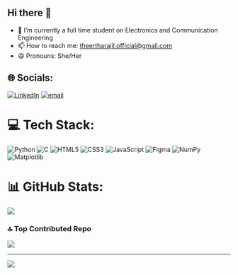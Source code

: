 ## Hi there 👋

- 🌱 I’m currently a full time student on Electronics and Communication Engineering 
- 📫 How to reach me: theertharajil.official@gmail.com
- 😄 Pronouns: She/Her

## 🌐 Socials:
[![LinkedIn](https://img.shields.io/badge/LinkedIn-%230077B5.svg?logo=linkedin&logoColor=white)](https://linkedin.com/in/www.linkedin.com/in/Theertha-R-NSS) [![email](https://img.shields.io/badge/Email-D14836?logo=gmail&logoColor=white)](mailto:theertharajil.official@gmail.com) 

# 💻 Tech Stack:
![Python](https://img.shields.io/badge/python-3670A0?style=for-the-badge&logo=python&logoColor=ffdd54) ![C](https://img.shields.io/badge/c-%2300599C.svg?style=for-the-badge&logo=c&logoColor=white) ![HTML5](https://img.shields.io/badge/html5-%23E34F26.svg?style=for-the-badge&logo=html5&logoColor=white) ![CSS3](https://img.shields.io/badge/css3-%231572B6.svg?style=for-the-badge&logo=css3&logoColor=white) ![JavaScript](https://img.shields.io/badge/javascript-%23323330.svg?style=for-the-badge&logo=javascript&logoColor=%23F7DF1E) ![Figma](https://img.shields.io/badge/figma-%23F24E1E.svg?style=for-the-badge&logo=figma&logoColor=white) ![NumPy](https://img.shields.io/badge/numpy-%23013243.svg?style=for-the-badge&logo=numpy&logoColor=white) ![Matplotlib](https://img.shields.io/badge/matplotlib-3670A0?style=for-the-badge&logo=matplotlib&logoColor=ffdd54)
# 📊 GitHub Stats:
![](https://github-readme-stats.vercel.app/api/top-langs/?username=Theertha-R&theme=dark&hide_border=false&include_all_commits=false&count_private=false&layout=compact)

### 🔝 Top Contributed Repo
![](https://github-contributor-stats.vercel.app/api?username=Theertha-R&limit=5&theme=dark&combine_all_yearly_contributions=true)

---
[![](https://visitcount.itsvg.in/api?id=Theertha-R&icon=0&color=13)](https://visitcount.itsvg.in)

<!-- Proudly created with GPRM ( https://gprm.itsvg.in ) -->
